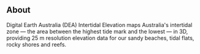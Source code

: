 ## About

Digital Earth Australia (DEA) Intertidal Elevation maps Australia's intertidal zone — the area between the highest tide mark and the lowest — in 3D, providing 25 m resolution elevation data for our sandy beaches, tidal flats, rocky shores and reefs.

